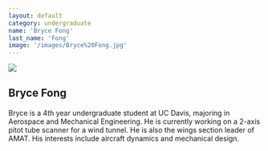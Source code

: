 ```yaml
---
layout: default
category: undergraduate
name: 'Bryce Fong'
last_name: 'Fong'
image: '/images/Bryce%20Fong.jpg'
---
```


<img src="{{ page.image }}">

<h2 class="team-title">Bryce Fong</h2>
<h4 class="team-position"></h4>
<p>Bryce is a 4th year undergraduate student at UC Davis, majoring in Aerospace and Mechanical Engineering.  He is currently working on a 2-axis pitot tube scanner for a wind tunnel.  He is also the wings section leader of AMAT.  His interests include aircraft dynamics and mechanical design.</p>
<ul class="team-member-other-info"></ul>
